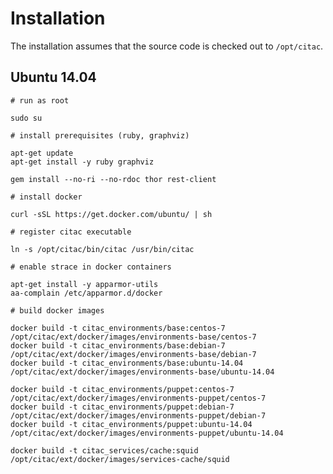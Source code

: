 # Installation

The installation assumes that the source code is checked out to `/opt/citac`.

## Ubuntu 14.04

    # run as root

    sudo su

    # install prerequisites (ruby, graphviz)    

    apt-get update
    apt-get install -y ruby graphviz

    gem install --no-ri --no-rdoc thor rest-client

    # install docker

    curl -sSL https://get.docker.com/ubuntu/ | sh

    # register citac executable

    ln -s /opt/citac/bin/citac /usr/bin/citac

    # enable strace in docker containers

    apt-get install -y apparmor-utils
    aa-complain /etc/apparmor.d/docker

    # build docker images

    docker build -t citac_environments/base:centos-7 /opt/citac/ext/docker/images/environments-base/centos-7
    docker build -t citac_environments/base:debian-7 /opt/citac/ext/docker/images/environments-base/debian-7
    docker build -t citac_environments/base:ubuntu-14.04 /opt/citac/ext/docker/images/environments-base/ubuntu-14.04

    docker build -t citac_environments/puppet:centos-7 /opt/citac/ext/docker/images/environments-puppet/centos-7
    docker build -t citac_environments/puppet:debian-7 /opt/citac/ext/docker/images/environments-puppet/debian-7
    docker build -t citac_environments/puppet:ubuntu-14.04 /opt/citac/ext/docker/images/environments-puppet/ubuntu-14.04

    docker build -t citac_services/cache:squid /opt/citac/ext/docker/images/services-cache/squid
